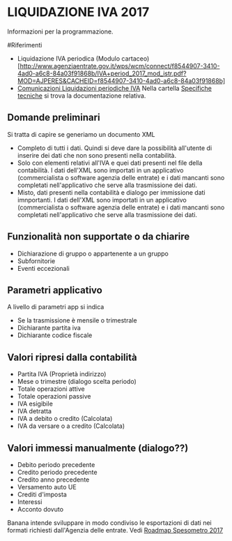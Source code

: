 # LIQUIDAZIONE IVA 2017 

Informazioni per la programmazione.

#Riferimenti
* Liquidazione IVA periodica (Modulo cartaceo)[http://www.agenziaentrate.gov.it/wps/wcm/connect/f8544907-3410-4ad0-a6c8-84a03f91868b/IVA+period_2017_mod_istr.pdf?MOD=AJPERES&CACHEID=f8544907-3410-4ad0-a6c8-84a03f91868b]
* [Comunicazioni Liquidazioni periodiche IVA](http://www.informazionefiscale.it/IMG/pdf/comunicazione_liquidazioni_iva_trimestrali_modello.pdf) 
Nella cartella [Specifiche tecniche](https://github.com/BananaAccounting/Italia/tree/master/Iva/2017/Specifiche) si trova la documentazione relativa.


## Domande preliminari
Si tratta di capire se generiamo un documento XML 
* Completo di tutti i dati. 
  Quindi si deve dare la possibilità all'utente di inserire dei dati che non sono presenti nella contabilità.
* Solo con elementi relativi all'IVA e quei dati presenti nel file della contabilità.
  I dati dell'XML sono importati in un applicativo  (commercialista o software agenzia delle entrate) e i dati mancanti sono completati nell'applicativo che serve alla trasmissione dei dati.
* Misto, dati presenti nella contabilità e dialogo per immissione dati imnportanti. 
  I dati dell'XML sono importati in un applicativo  (commercialista o software agenzia delle entrate) e i dati mancanti sono completati nell'applicativo che serve alla trasmissione dei dati.

## Funzionalità non supportate o da chiarire
* Dichiarazione di gruppo o appartenente a un gruppo
* Subfornitorie
* Eventi eccezionali
 
## Parametri applicativo 
A livello di parametri app si indica 
* Se la trasmissione è mensile o trimestrale
* Dichiarante partita iva
* Dichiarante codice fiscale
  
## Valori ripresi dalla contabilità
* Partita IVA (Proprietà indirizzo)
* Mese o trimestre (dialogo scelta periodo)
* Totale operazioni attive
* Totale operazioni passive
* IVA esigibile
* IVA detratta
* IVA a debito o credito (Calcolata)
* IVA da versare o a credito (Calcolata)

## Valori immessi manualmente (dialogo??)
* Debito periodo precedente
* Credito periodo precedente
* Credito anno precedente
* Versamento auto UE
* Crediti d'imposta
* Interessi
* Acconto dovuto



Banana intende sviluppare in modo condiviso le esportazioni di dati nei formati richiesti dall'Agenzia delle entrate.
Vedi [Roadmap Spesometro 2017](https://www.banana.ch/it/node/9944)


